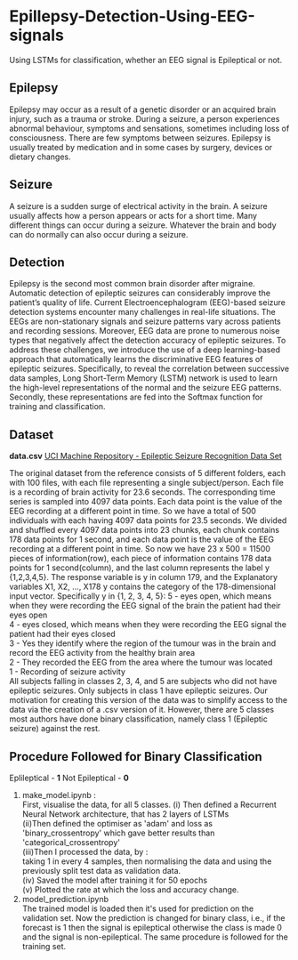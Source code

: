 # Epillepsy-Detection-Using-EEG-signals

Using LSTMs for classification, whether an EEG signal is Epileptical or not.

## Epilepsy

Epilepsy may occur as a result of a genetic disorder or an acquired brain injury, such as a trauma or stroke.
During a seizure, a person experiences abnormal behaviour, symptoms and sensations, sometimes including loss of consciousness. There are few symptoms between seizures.
Epilepsy is usually treated by medication and in some cases by surgery, devices or dietary changes.

## Seizure

A seizure is a sudden surge of electrical activity in the brain.
A seizure usually affects how a person appears or acts for a short time.
Many different things can occur during a seizure. Whatever the brain and body can do normally can also occur during a seizure.

## Detection

Epilepsy is the second most common brain disorder after migraine. Automatic detection of epileptic seizures
can considerably improve the patient’s quality of life. Current Electroencephalogram (EEG)-based seizure detection systems
encounter many challenges in real-life situations. The EEGs are non-stationary signals and seizure patterns vary across
patients and recording sessions. Moreover, EEG data are prone to numerous noise types that negatively affect the detection accuracy
of epileptic seizures. To address these challenges, we introduce the use of a deep learning-based approach that automatically learns
the discriminative EEG features of epileptic seizures. Specifically, to reveal the correlation between successive data samples, Long Short-Term Memory (LSTM)
network is used to learn the high-level representations of the normal and the seizure EEG patterns. Secondly, these representations
are fed into the Softmax function for training and classification.

## Dataset

**data.csv**
[UCI Machine Repository - Epileptic Seizure Recognition Data Set](https://archive.ics.uci.edu/ml/datasets/Epileptic+Seizure+Recognition)  

The original dataset from the reference consists of 5 different folders, each with 100 files, with each file representing a single subject/person. Each file is a recording of brain activity for 23.6 seconds. The corresponding time series is sampled into 4097 data points. Each data point is the value of the EEG recording at a different point in time. So we have a total of 500 individuals with each having 4097 data points for 23.5 seconds.
We divided and shuffled every 4097 data points into 23 chunks, each chunk contains 178 data points for 1 second, and each data point is the value of the EEG recording at a different point in time. So now we have 23 x 500 = 11500 pieces of information(row), each piece of information contains 178 data points for 1 second(column), and the last column represents the label y {1,2,3,4,5}.
The response variable is y in column 179, and the Explanatory variables X1, X2, ..., X178
y contains the category of the 178-dimensional input vector. Specifically y in {1, 2, 3, 4, 5}:
5 - eyes open, which means when they were recording the EEG signal of the brain the patient had their eyes open  
4 - eyes closed, which means when they were recording the EEG signal the patient had their eyes closed  
3 - Yes they identify where the region of the tumour was in the brain and record the EEG activity from the healthy brain area  
2 - They recorded the EEG from the area where the tumour was located  
1 - Recording of seizure activity  
All subjects falling in classes 2, 3, 4, and 5 are subjects who did not have epileptic seizures. Only subjects in class 1 have epileptic seizures. Our motivation for creating this version of the data was to simplify access to the data via the creation of a .csv version of it. However, there are 5 classes most authors have done binary classification, namely class 1 (Epileptic seizure) against the rest.

## Procedure Followed for Binary Classification

   Eplileptical - **1**
   Not Epileptical - **0**

1. make_model.ipynb :  
    First, visualise the data, for all 5 classes.
    (i) Then defined a Recurrent Neural Network architecture, that has 2 layers of LSTMs  
    (ii)Then defined the optimiser as 'adam' and loss as 'binary_crossentropy' which gave better results than 'categorical_crossentropy'  
    (iii)Then I processed the data, by :  
      taking 1 in every 4 samples, then normalising the data and using the previously split test data as validation data.  
    (iv) Saved the model after training it for 50 epochs  
    (v) Plotted the rate at which the loss and accuracy change.  
2. model_prediction.ipynb  
  The trained model is loaded then it's used for prediction on the validation set.
  Now the prediction is changed for binary class, i.e., if the forecast is 1 then the signal is epileptical otherwise the class is made 0 and the signal is non-epileptical.
  The same procedure is followed for the training set.
